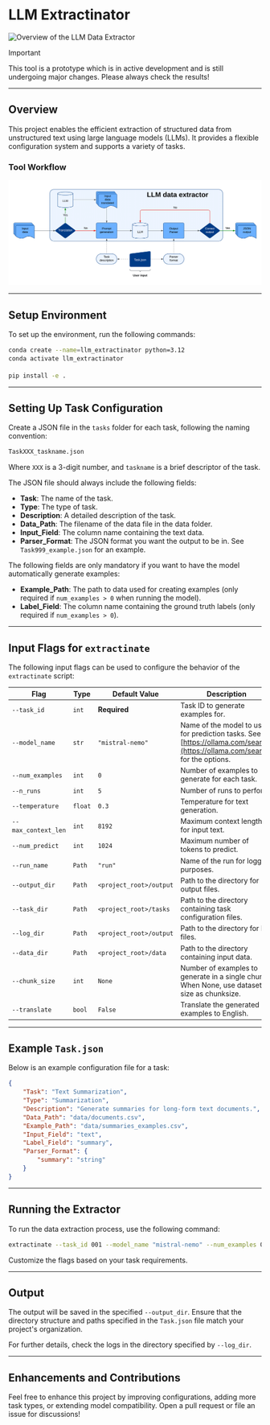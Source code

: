 
# LLM Extractinator

![Overview of the LLM Data Extractor](images/doofenshmirtz.png)

> [!Important]
> This tool is a prototype which is in active development and is still undergoing major changes. Please always check the results!


---

## Overview

This project enables the efficient extraction of structured data from unstructured text using large language models (LLMs). It provides a flexible configuration system and supports a variety of tasks.

### Tool Workflow

![Overview of the LLM Data Extractor](images/overview.png)

---

## Setup Environment

To set up the environment, run the following commands:

```bash
conda create --name=llm_extractinator python=3.12
conda activate llm_extractinator

pip install -e .
```

---

## Setting Up Task Configuration

Create a JSON file in the `tasks` folder for each task, following the naming convention:

```bash
TaskXXX_taskname.json
```

Where `XXX` is a 3-digit number, and `taskname` is a brief descriptor of the task.

The JSON file should always include the following fields:

- **Task**: The name of the task.
- **Type**: The type of task.
- **Description**: A detailed description of the task.
- **Data_Path**: The filename of the data file in the data folder.
- **Input_Field**: The column name containing the text data.
- **Parser_Format**: The JSON format you want the output to be in. See `Task999_example.json` for an example.

The following fields are only mandatory if you want to have the model automatically generate examples:

- **Example_Path**: The path to data used for creating examples (only required if `num_examples > 0` when running the model).
- **Label_Field**: The column name containing the ground truth labels (only required if `num_examples > 0`).

---

## Input Flags for `extractinate`

The following input flags can be used to configure the behavior of the `extractinate` script:

| Flag                      | Type          | Default Value        | Description                                                                 |
|---------------------------|---------------|----------------------|-----------------------------------------------------------------------------|
| `--task_id`               | `int`         | **Required**         | Task ID to generate examples for.                                           |
| `--model_name`            | `str`         | `"mistral-nemo"`     | Name of the model to use for prediction tasks. See [https://ollama.com/search](https://ollama.com/search) for the options.                              |
| `--num_examples`          | `int`         | `0`                  | Number of examples to generate for each task.                               |
| `--n_runs`                | `int`         | `5`                  | Number of runs to perform.                                                  |
| `--temperature`           | `float`       | `0.3`                | Temperature for text generation.                                            |
| `--max_context_len`       | `int`         | `8192`               | Maximum context length for input text.                                      |
| `--num_predict`           | `int`         | `1024`               | Maximum number of tokens to predict.                                        |
| `--run_name`              | `Path`        | `"run"`              | Name of the run for logging purposes.                                       |
| `--output_dir`            | `Path`        | `<project_root>/output` | Path to the directory for output files.                                      |
| `--task_dir`              | `Path`        | `<project_root>/tasks` | Path to the directory containing task configuration files.                   |
| `--log_dir`               | `Path`        | `<project_root>/output` | Path to the directory for log files.                                        |
| `--data_dir`              | `Path`        | `<project_root>/data` | Path to the directory containing input data.                                 |
| `--chunk_size`            | `int`         | `None`               | Number of examples to generate in a single chunk. When None, use dataset size as chunksize.|
| `--translate`             | `bool`        | `False`              | Translate the generated examples to English.                                |

---

## Example `Task.json`

Below is an example configuration file for a task:

```json
{
    "Task": "Text Summarization",
    "Type": "Summarization",
    "Description": "Generate summaries for long-form text documents.",
    "Data_Path": "data/documents.csv",
    "Example_Path": "data/summaries_examples.csv",
    "Input_Field": "text",
    "Label_Field": "summary",
    "Parser_Format": {
        "summary": "string"
    }
}
```

---

## Running the Extractor

To run the data extraction process, use the following command:

```bash
extractinate --task_id 001 --model_name "mistral-nemo" --num_examples 0 --max_context_len 8192 --num_predict 8192 --translate
```

Customize the flags based on your task requirements.

---

## Output

The output will be saved in the specified `--output_dir`. Ensure that the directory structure and paths specified in the `Task.json` file match your project's organization.

For further details, check the logs in the directory specified by `--log_dir`.

---

## Enhancements and Contributions

Feel free to enhance this project by improving configurations, adding more task types, or extending model compatibility. Open a pull request or file an issue for discussions!
